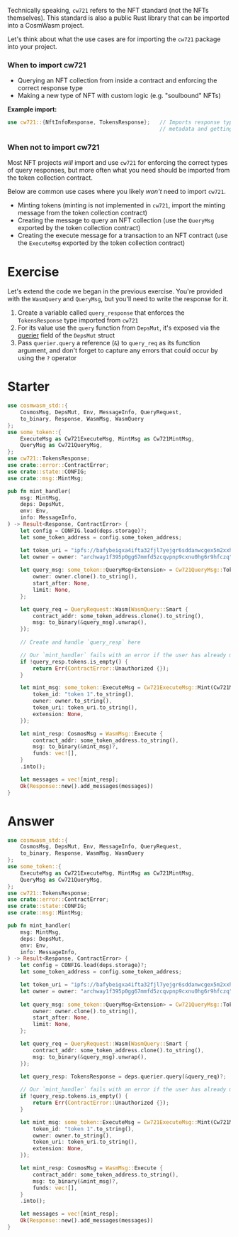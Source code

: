 <!---
Course: 2 
Lesson: 1
Exercise: 4

Title: When to use `cw721`
Filename: execute_fns/mint.rs

Storyline placeholder:
>
-->

Technically speaking, `cw721` refers to the NFT standard (not the NFTs themselves). This standard is also a public Rust library that can be imported into a CosmWasm project.

Let's think about what the use cases are for importing the `cw721` package into your project.

### When to import cw721

- Querying an NFT collection from inside a contract and enforcing the correct response type
- Making a new type of NFT with custom logic (e.g. "soulbound" NFTs)

**Example import:**

```rs
use cw721::{NftInfoResponse, TokensResponse};   // Imports response types for querying NFT 
                                                // metadata and getting token ids
```

### When not to import cw721

Most NFT projects _will_ import and use `cw721` for enforcing the correct types of query responses, but more often what you need should be imported from the token collection contract.

Below are common use cases where you likely _won't_ need to import `cw721`.

- Minting tokens (minting is not implemented in `cw721`, import the minting message from the token collection contract)
- Creating the message to query an NFT collection (use the `QueryMsg` exported by the token collection contract)
- Creating the execute message for a transaction to an NFT contract (use the `ExecuteMsg` exported by the token collection contract)

# Exercise

Let's extend the code we began in the previous exercise. You're provided with the `WasmQuery` and `QueryMsg`, but you'll need to write the response for it.

1. Create a variable called `query_response` that enforces the `TokensResponse` type imported from `cw721`
2. For its value use the `query` function from `DepsMut`, it's exposed via the [querier](https://docs.rs/cosmwasm-std/latest/cosmwasm_std/struct.DepsMut.html#structfield.querier) field of the `DepsMut` struct
3. Pass `querier.query` a reference (`&`) to `query_req` as its function argument, and don't forget to capture any errors that could occur by using the `?` operator

# Starter

```rs
use cosmwasm_std::{
    CosmosMsg, DepsMut, Env, MessageInfo, QueryRequest, 
    to_binary, Response, WasmMsg, WasmQuery
};
use some_token::{
    ExecuteMsg as Cw721ExecuteMsg, MintMsg as Cw721MintMsg,
    QueryMsg as Cw721QueryMsg,
};
use cw721::TokensResponse;
use crate::error::ContractError;
use crate::state::CONFIG;
use crate::msg::MintMsg;

pub fn mint_handler(
    msg: MintMsg,
    deps: DepsMut,
    env: Env,
    info: MessageInfo,
) -> Result<Response, ContractError> {
    let config = CONFIG.load(deps.storage)?;
    let some_token_address = config.some_token_address;

    let token_uri = "ipfs://bafybeigxa4ifta32fjl7yejgr6sddanwcgex5m2xxhatjzpms4iwh5bcvm/ascended.json";
    let owner = owner: "archway1f395p0gg67mmfd5zcqvpnp9cxnu0hg6r9hfczq";
    
    let query_msg: some_token::QueryMsg<Extension> = Cw721QueryMsg::Tokens {
        owner: owner.clone().to_string(),
        start_after: None,
        limit: None,
    };

    let query_req = QueryRequest::Wasm(WasmQuery::Smart {
        contract_addr: some_token_address.clone().to_string(),
        msg: to_binary(&query_msg).unwrap(),
    });
    
    // Create and handle `query_resp` here

    // Our `mint_handler` fails with an error if the user has already minted
    if !query_resp.tokens.is_empty() {
        return Err(ContractError::Unauthorized {});
    }

    let mint_msg: some_token::ExecuteMsg = Cw721ExecuteMsg::Mint(Cw721MintMsg {
        token_id: "token 1".to_string(),
        owner: owner.to_string(),
        token_uri: token_uri.to_string(),
        extension: None,
    });

    let mint_resp: CosmosMsg = WasmMsg::Execute {
        contract_addr: some_token_address.to_string(),
        msg: to_binary(&mint_msg)?,
        funds: vec![],
    }
    .into();

    let messages = vec![mint_resp];
    Ok(Response::new().add_messages(messages))
}
```

# Answer

```rs
use cosmwasm_std::{
    CosmosMsg, DepsMut, Env, MessageInfo, QueryRequest, 
    to_binary, Response, WasmMsg, WasmQuery
};
use some_token::{
    ExecuteMsg as Cw721ExecuteMsg, MintMsg as Cw721MintMsg,
    QueryMsg as Cw721QueryMsg,
};
use cw721::TokensResponse;
use crate::error::ContractError;
use crate::state::CONFIG;
use crate::msg::MintMsg;

pub fn mint_handler(
    msg: MintMsg,
    deps: DepsMut,
    env: Env,
    info: MessageInfo,
) -> Result<Response, ContractError> {
    let config = CONFIG.load(deps.storage)?;
    let some_token_address = config.some_token_address;

    let token_uri = "ipfs://bafybeigxa4ifta32fjl7yejgr6sddanwcgex5m2xxhatjzpms4iwh5bcvm/ascended.json";
    let owner = owner: "archway1f395p0gg67mmfd5zcqvpnp9cxnu0hg6r9hfczq";
    
    let query_msg: some_token::QueryMsg<Extension> = Cw721QueryMsg::Tokens {
        owner: owner.clone().to_string(),
        start_after: None,
        limit: None,
    };

    let query_req = QueryRequest::Wasm(WasmQuery::Smart {
        contract_addr: some_token_address.clone().to_string(),
        msg: to_binary(&query_msg).unwrap(),
    });
    
    let query_resp: TokensResponse = deps.querier.query(&query_req)?;

    // Our `mint_handler` fails with an error if the user has already minted
    if !query_resp.tokens.is_empty() {
        return Err(ContractError::Unauthorized {});
    }

    let mint_msg: some_token::ExecuteMsg = Cw721ExecuteMsg::Mint(Cw721MintMsg {
        token_id: "token 1".to_string(),
        owner: owner.to_string(),
        token_uri: token_uri.to_string(),
        extension: None,
    });

    let mint_resp: CosmosMsg = WasmMsg::Execute {
        contract_addr: some_token_address.to_string(),
        msg: to_binary(&mint_msg)?,
        funds: vec![],
    }
    .into();

    let messages = vec![mint_resp];
    Ok(Response::new().add_messages(messages))
}
```
